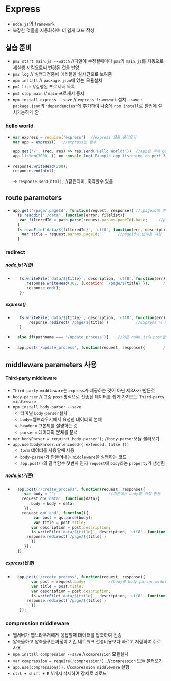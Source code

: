 # Express
- ```node.js```의 ```framework```
- 복잡한 것들을 자동화하여 더 쉽게 코드 작성

## 실습 준비
- ```pm2 start main.js --watch```	 	//파일이 수정될때마다 ```pm2```가 ```main.js```를 자동으로 재실행 시킴으로써 변경된 것을 반영
- ```pm2 log```	// 실행과정중에 에러들을 실시간으로 보여줌 
- ```npm install```	// ```package.json```에 있는 모듈설치
- ```pm2 list```	//실행된 프로세서 목록
- ```pm2 stop main```	// ```main``` 프로세서 중지
- ```npm install express --save```	// ```express framework``` 설치```--save``` : ```package.json```의 ```"dependencies"```에 추가하여 나중에 ```npm install```로 한번에 설치가능하게 함
 
### hello world

- ```javascript
  var express = require('express')	//express 모듈 불러오기
  var app = express()	//express는 함수

  app.get('/', (req, res) => res.send('Hello World!'))	//app은 객체 get = route, routing method 첫번째인자 : path,  res.send('')= 화면에 값을 출력/ (req, res) => res.send('Hello World!') = function(req, res){ return res.send('Hello World!')}; 축약된표현 
  app.listen(3000, () => console.log('Example app listening on port 3000!'))	// listen method가 실행될때 웹서버가 실행되면서 첫번째 인자인 3000번 port로 접속이되고 두번째인자 코드가 실행됨
  ```
- ```javascript
  response.writeHead(200);
  response.end(html);
  ```
  -> ```response.send(html);```	//같은의미, 축약할수 있음

## route parameters

- ```javascript
  app.get('/page/:pageId', function(request, response){	//:pageid에 변수처리를해서 localhost/page/html 처럼 이동가능 최근에 query string을 사용하지 않는 pretty url(clean url)을 사용 pageid 변수는 params에 저장
    fs.readdir('./data', function(error, filelist){
     var filteredId = path.parse(request.params.pageId).base;	  //pageId의 변수를 저장
    }
    fs.readFile(`data/${filteredId}`, 'utf8', function(err, description){
      var title = request.params.pageId;		//pageId의 변수를 저장
    }
    ```
### redirect
##### node.js(기존)
- ```javascript
	 fs.writeFile(`data/${title}`, description, 'utf8', function(err){
		response.writeHead(302, {Location: `/page/${title}`});	 	//기존 node.js의 redirect 방식
		response.end();
	 })
	 ```
##### express()
- ```javascript
	 fs.writeFile(`data/${title}`, description, 'utf8', function(err){
		 response.redirect(`/page/${title}`)			//express 의 redirect방식, 이 주소로이동시킴
	 }
	 ```
- ```javascript
	else if(pathname === '/update_process'){	//기존 node.js의 post방식을 if절로 처리
	```
- ```javascript
	app.post('/update_process', function(request, response){		//express의 post절을 이용하여 사용
	```

## middleware parameters 사용
#### Third-party middleware	
- ```Third-party middleware```는 ```express```가 제공하는 것이 아닌 제3자가 만든것
- ```body-parser```		// 그중 ```post``` 방식으로 전송된 데이터를 쉽게 가져오는 ```Third-party middleware```
- ```npm install body-parser --save```	
	- 터미널 ```body-parser```설치
	- ```body```=웹브라우저에서 요청한 데이터의 본체
	- ```header```= 그본체를 설명하는 것
	- ```parser```= 데이터의 본체를 분석
- ```var bodyParser = require('body-parser');```	//```body-parser```모듈 불러오기
- ```app.use(bodyParser.urlencoded({ extended: false }))```	
	- ```form``` 데이터를 사용할때 사용
	- ```body-parser```가 만들어내는 ```middleware```을 실행하는 코드
	- ```app.post()```의 콜백함수 첫번째 인자 ```request```에 ```body```라는 ```property```가 생성됨

##### node.js(기존)
- ```javascript
	app.post('/create_process', function(request, response){	
	   var body = '';						//기존에는 body를 직접 만듬
	  request.on('data', function(data){
	      body = body + data;
	   });
	  request.on('end', function(){
	       var post = qs.parse(body);
	       var title = post.title;
	      var description = post.description;
	      fs.writeFile(`data/${title}`, description, 'utf8', function(err){
		response.redirect(`/page/${title}`)
	      })
	   });
	});
	```
##### express(변경)
- ```javascript
	app.post('/create_process', function(request, response){
	      var post = request.body;			//body를 body parser middleware를 통해, request.body를 이용하여 body를 직접 만들지 않고 간결하게 구현 가능
	      var title = post.title;
	      var description = post.description;
	      fs.writeFile(`data/${title}`, description, 'utf8', function(err){
		response.redirect(`/page/${title}`)
	      })
	 });
	 ```
  
### compression middleware
- 웹서버가 웹브라우저에게 응답할때 데이터를 압축하여 전송
- 압축을하고 압축을푸는과정이 기존 네트워크 전송비용보다 빠르고 저렴하여 주로 사용
- ```npm install compression --save```	//```compression``` 모듈설치
- ```var compression = require('compression');```  	//```compression``` 모듈 불러오기
- ```app.use(compression());```		//```compression middleware``` 실행
- ```ctrl + shift + R``` 	//캐시 삭제하여 강제로 리로드
